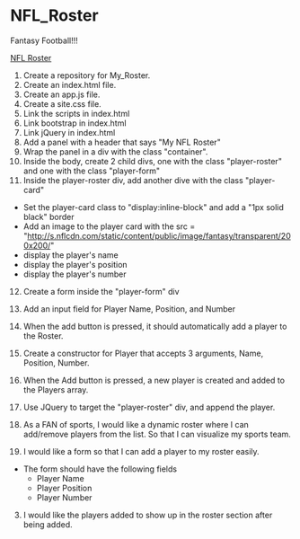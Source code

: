 # NFL_Roster
Fantasy Football!!!

[NFL Roster](http://i61.tinypic.com/5nvwuq.png)

1. Create a repository for My_Roster.
2. Create an index.html file.
3. Create an app.js file.
4. Create a site.css file.
5. Link the scripts in index.html
6. Link bootstrap in index.html
7. Link jQuery in index.html
8. Add a panel with a header that says "My NFL Roster"
9. Wrap the panel in a div with the class "container".
10. Inside the body, create 2 child divs, one with the class "player-roster" and one with the class "player-form"
11. Inside the player-roster div, add another dive with the class "player-card" 
  - Set the player-card class to "display:inline-block" and add a "1px solid black" border
  - Add an image to the player card with the src = "http://s.nflcdn.com/static/content/public/image/fantasy/transparent/200x200/"
  - display the player's name
  - display the player's position
  - display the player's number
12. Create a form inside the "player-form" div
13. Add an input field for Player Name, Position, and Number
14. When the add button is pressed, it should automatically add a player to the Roster.
15. Create a constructor for Player that accepts 3 arguments, Name, Position, Number.
16. When the Add button is pressed, a new player is created and added to the Players array.
17. Use JQuery to target the "player-roster" div, and append the player.
   
1. As a FAN of sports, I would like a dynamic roster where I can add/remove players from the list. So that I can visualize my sports team.
2. I would like a form so that I can add a player to my roster easily.
  - The form should have the following fields
    - Player Name
    - Player Position
    - Player Number
3. I would like the players added to show up in the roster section after being added.

